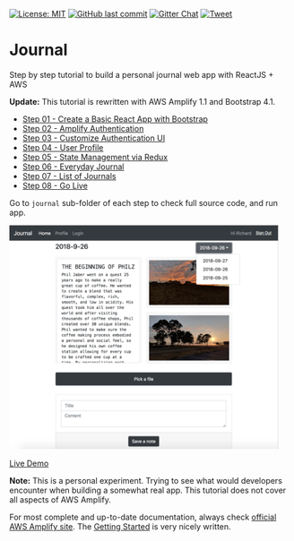 [![License: MIT](https://img.shields.io/badge/License-MIT-yellow.svg)](https://opensource.org/licenses/MIT)
[![GitHub last commit](https://img.shields.io/github/last-commit/richardzcode/Journal-AWS-Amplify-Tutorial.svg)]()
[![Gitter Chat](https://badges.gitter.im/aws/aws-amplify.png)](https://gitter.im/AWS-Amplify/Lobby?utm_source=share-link&utm_medium=link&utm_campaign=share-link)
[![Tweet](https://img.shields.io/twitter/url/http/shields.io.svg?style=social)](https://twitter.com/intent/tweet?text=AWS%20Amplify%20Tutorial%0A&url=https://github.com/richardzcode/Journal-AWS-Amplify-Tutorial&hashtags=react,bootstrap,aws)

# Journal
Step by step tutorial to build a personal journal web app with ReactJS + AWS

**Update:** This tutorial is rewritten with AWS Amplify 1.1 and Bootstrap 4.1.

* [Step 01 - Create a Basic React App with Bootstrap](step-01)
* [Step 02 - Amplify Authentication](step-02)
* [Step 03 - Customize Authentication UI](step-03)
* [Step 04 - User Profile](step-04)
* [Step 05 - State Management via Redux](step-05)
* [Step 06 - Everyday Journal](step-06)
* [Step 07 - List of Journals](step-07)
* [Step 08 - Go Live](step-08)

Go to `journal` sub-folder of each step to check full source code, and run app.

<img src="step-07/journal-by-day.png" width="480px" />

[Live Demo](https://s3-us-west-1.amazonaws.com/journal-hosting-mobilehub-142591078/index.html#/)

**Note:** This is a personal experiment. Trying to see what would developers encounter when building a somewhat real app. This tutorial does not cover all aspects of AWS Amplify.

For most complete and up-to-date documentation, always check [official AWS Amplify site](https://aws-amplify.github.io/). The [Getting Started](https://aws-amplify.github.io/amplify-js/media/quick_start) is very nicely written.

